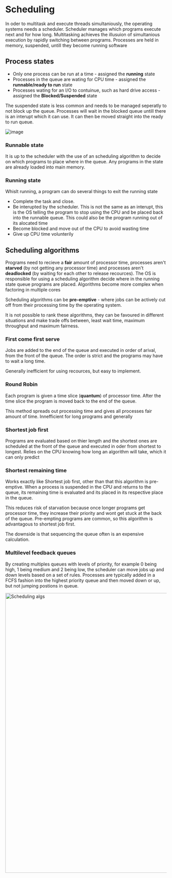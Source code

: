 # Scheduling
In oder to multitask and execute threads simultaniously, the operating systems needs a scheduler. Scheduler manages which programs execute next and for how long. Multitasking achieves the illusuion of simultanious execution by rapidly switching between programs. Processes are held in memory, suspended, untill they become running software

## Process states
- Only one process can be run at a time - assigned the **running** state
- Processes in the queue are wating for CPU time - assigned the **runnable/ready to run** state
- Processes wating for an I/O to contuinue, such as hard drive access - assigned the **Blocked/Suspended** state

The suspended state is less common and needs to be managed seperatly to not block up the queue. Processes will wait in the blocked queue untill there is an interupt which it can use. It can then be moved straight into the ready to run queue.

![image](https://user-images.githubusercontent.com/72783315/145560818-29f9b4dc-f81b-47a1-8da3-6459630d8b19.png)

### Runnable state
It is up to the scheduler with the use of an scheduling algorithm to decide on which programs to place where in the queue. Any programs in the state are already loaded into main memory.

### Running state
Whislt running, a program can do several things to exit the running state
 - Complete the task and close.
 - Be interupted by the scheduler. This is not the same as an interupt, this is the OS telling the program to stop using the CPU and be placed back into the runnable queue. This could also be the program running out of its alocated time
 - Become blocked and move out of the CPU to avoid wasting time
 - Give up CPU time volunterily

## Scheduling algorithms
Programs need to recieve a **fair** amount of processor time, processes aren't **starved** (by not getting any processor time) and processes aren't **deadlocked** (by waiting for each other to release recources). The OS is responsible for using a scheduling algorithm decide where in the running state queue programs are placed. Algorithms become more complex when factoring in multiple cores

Scheduling algorithms can be **pre-emptive** - where jobs can be actively cut off from their processing time by the operating system.

It is not possible to rank these algorithms, they can be favoured in different situations and make trade offs between, least wait time, maximum throughput and maximum fairness.

### First come first serve
Jobs are added to the end of the queue and executed in order of arival, from the front of the queue. The order is strict and the programs may have to wait a long time.

Generally inefficient for using recources, but easy to implement.

### Round Robin
Each program is given a time slice (**quantum**) of processor time. After the time slice the program is moved back to the end of the queue.

This method spreads out processing time and gives all processes fair amount of time. Innefficient for long programs and generally

### Shortest job first
Programs are evaluated based on thier length and the shortest ones are scheduled at the front of the queue and executed in oder from shortest to longest. Relies on the CPU knowing how long an algorithm will take, which it can only predict

### Shortest remaining time
Works exactly like Shortest job first, other than that this algorithm is pre-emptive. When a process is suspended in the CPU and returns to the queue, its remaining time is evaluated and its placed in its respective place in the queue.

This reduces risk of starvation because once longer programs get processor time, they increase their priority and wont get stuck at the back of the queue. 
Pre-empting programs are common, so this algorithm is advantagous to shortest job first.

The downside is that sequencing the queue often is an expensive calculation.

### Multilevel feedback queues
By creating multiples queues with levels of priority, for example 0 being high, 1 being medium and 2 being low, the scheduler can move jobs up and down levels based on a set of rules. Processes are typically added in a FCFS fashion into the highest priority queue and then moved down or up, but not jumping postions in queue.

<img width="874" alt="Scheduling algs" src="https://user-images.githubusercontent.com/72783315/146681676-341a08b7-5caa-4d09-bda6-69cdab17fd1d.png">
